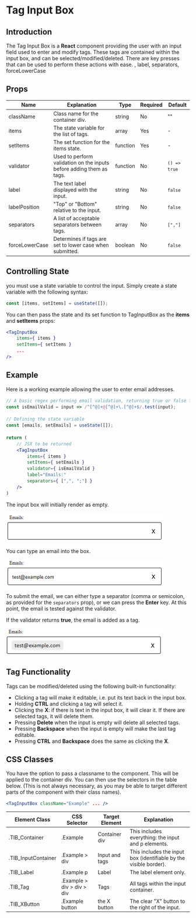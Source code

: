 # Tag Input Box
## Introduction
The Tag Input Box is a **React** component providing the user with an input field used to enter and modify tags. These tags are 
contained within the input box, and can be selected/modified/deleted. There are key presses that can be used to perform 
these actions with ease.
, label, separators, forceLowerCase
## Props
| Name           | Explanation                                                          | Type     | Required | Default      |
|----------------|----------------------------------------------------------------------|----------|----------|--------------|
| className      | Class name for the container div.                                    | string   | No       | ""           |
| items          | The state variable for the list of tags.                             | array    | Yes      | -            |
| setItems       | The set function for the items state.                                | function | Yes      | -            |
| validator      | Used to perform validation on the inputs before adding them as tags. | function | No       | `() => true` |
| label          | The text label displayed with the input.                             | string   | No       | `false`      |
| labelPosition  | "Top" or "Bottom" relative to the input.                             | string   | No       | `false`      |
| separators     | A list of acceptable separators between tags.                        | array    | No       | `[","]`      |
| forceLowerCase | Determines if tags are set to lower case when submitted.             | boolean  | No       | `false`      |

## Controlling State
you must use a state variable to control the input. Simply create a
state variable with the following syntax:
```jsx
const [items, setItems] = useState([]);
```
You can then pass the state and its set function to TagInputBox as the **items** and **setItems** props:
```jsx
<TagInputBox
    items={ items }
    setItems={ setItems }
    ...
/>
```

## Example
Here is a working example allowing the user to enter email addresses.
```jsx
// A basic regex performing email validation, returning true or false for valid or invalid email
const isEmailValid = input => /^[^@]+@[^@]+\.[^@]+$/.test(input);

// Defining the state variable
const [emails, setEmails] = useState([]);

return (
    // JSX to be returned
    <TagInputBox
        items={ items }
        setItems={ setEmails }
        validator={ isEmailValid }
        label="Emails:"
        separators={ [",", ";"] }
    />
)
```
The input box will initially render as empty.

![Email Input 1](screenshots/1.png "Email Input 1")

You can type an email into the box.

![Email Input 2](screenshots/2.png "Email Input 2")

To submit the email, we can either type a separator (comma or semicolon, as provided for the `separators` prop), or we 
can press the **Enter** key. At this point, the email is tested against the validator. 

If the validator returns **true**, the email is added as a tag. 

![Email Input 3](screenshots/3.png "Email Input 3")

## Tag Functionality
Tags can be modified/deleted using the following built-in functionality:
* Clicking a tag will make it editable, i.e. put its text back in the input box.
* Holding **CTRL** and clicking a tag will select it.
* Clicking the **X**: if there is text in the input box, it will clear it. If there are selected tags, it will delete 
them.
* Pressing **Delete** when the input is empty will delete all selected tags.
* Pressing **Backspace** when the input is empty will make the last tag editable.
* Pressing **CTRL** and **Backspace** does the same as clicking the **X**.

## CSS Classes
You have the option to pass a classname to the component. This will be applied to the container div. You can then use 
the selectors in the table below.
(This is not always necessary, as you may be able to target different parts of the component with their class names).

```jsx
<TagInputBox className="Example" ... />
```

| Element Class       | CSS Selector               | Target Element | Explanation                                                       |
|---------------------|----------------------------|----------------|-------------------------------------------------------------------|
| .TIB_Container      | .Example                   | Container div  | This includes everything: the input and p elements.               |
| .TIB_InputContainer | .Example > div             | Input and tags | This includes the input box (identifiable by the visible border). |
| .TIB_Label          | .Example p                 | Label          | The label element only.                                           |
| .TIB_Tag            | .Example > div > div > div | Tags           | All tags within the input container.                              |
| .TIB_XButton        | .Example button            | the X button   | The clear "X" button to the right of the input.                   |